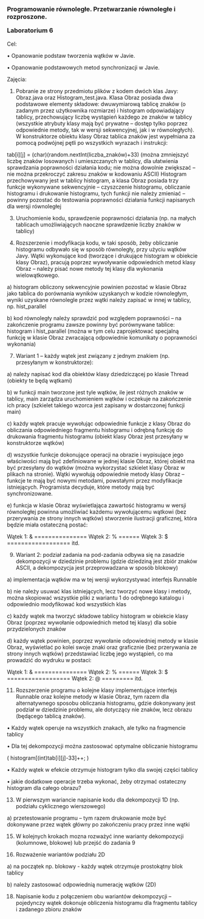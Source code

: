 <h3>Programowanie równoległe. Przetwarzanie równoległe i rozproszone.
  
Laboratorium 6</h3>

Cel:

• Opanowanie podstaw tworzenia wątków w Javie.

• Opanowanie podstawowych metod synchronizacji w Javie.

Zajęcia:

1. Pobranie ze strony przedmiotu plików z kodem dwóch klas Javy: Obraz.java oraz
Histogram_test.java. Klasa Obraz posiada dwa podstawowe elementy składowe:
dwuwymiarową tablicę znaków (o zadanym przez użytkownika rozmiarze) i histogram
odpowiadający tablicy, przechowujący liczbę wystąpień każdego ze znaków w tablicy
(wszystkie atrybuty klasy mają być prywatne – dostęp tylko poprzez odpowiednie
metody, tak w wersji sekwencyjnej, jak i w równoległych). W konstruktorze obiektu klasy
Obraz tablica znaków jest wypełniana za pomocą podwójnej pętli po wszystkich wyrazach i
instrukcji:

tab[i][j] = (char)(random.nextInt(liczba_znaków)+33)
(można zmniejszyć liczbę znaków losowanych i umieszczanych w tablicy, dla ułatwienia
sprawdzania poprawności działania kodu; nie można dowolnie zwiększać – nie można
przekroczyć zakresu znaków w kodowaniu ASCII)
Histogram przechowywany jest w tablicy histogram, a klasa Obraz posiada trzy funkcje
wykonywane sekwencyjnie – czyszczenie histogramu, obliczanie histogramu i drukowanie
histogramu, tych funkcji nie należy zmieniać – powinny pozostać do testowania
poprawności działania funkcji napisanych dla wersji równoległej

3. Uruchomienie kodu, sprawdzenie poprawności działania (np. na małych tablicach
umożliwiających naoczne sprawdzenie liczby znaków w tablicy)

5. Rozszerzenie i modyfikacja kodu, w taki sposób, żeby obliczanie histogramu odbywało się
w sposób równoległy, przy użyciu wątków Javy. Wątki wykonujące kod (tworzące i
drukujące histogram w obiekcie klasy Obraz), pracują poprzez wywoływanie odpowiednich
metod klasy Obraz – należy pisać nowe metody tej klasy dla wykonania wielowątkowego.

a) histogram obliczony sekwencyjnie powinien pozostać w klasie Obraz jako tablica do
porównania wyników uzyskanych w kodzie równoległym, wyniki uzyskane równolegle
przez wątki należy zapisać w innej w tablicy, np. hist_parallel

b) kod równoległy należy sprawdzić pod względem poprawności – na zakończenie
programu zawsze powinny być porównywane tablice: histogram i hist_parallel (można
w tym celu zaprojektować specjalną funkcję w klasie Obraz zwracającą odpowiednie
komunikaty o poprawności wykonania)

7. Wariant 1 – każdy wątek jest związany z jednym znakiem (np. przesyłanym w
konstruktorze):

a) należy napisać kod dla obiektów klasy dziedziczącej po klasie Thread (obiekty te będą
wątkami)

b) w funkcji main tworzone jest tyle wątków, ile jest różnych znaków w tablicy, main
zarządza uruchomieniem wątków i oczekuje na zakończenie ich pracy (szkielet takiego
wzorca jest zapisany w dostarczonej funkcji main)

c) każdy wątek pracuje wywołując odpowiednie funkcje z klasy Obraz do obliczania
odpowiedniego fragmentu histogramu i odrębną funkcję do drukowania fragmentu
histogramu (obiekt klasy Obraz jest przesyłany w konstruktorze wątków)

d) wszystkie funkcje dokonujące operacji na obrazie i wypisujące jego właściwości mają
być zdefiniowane w jednej klasie Obraz, której obiekt ma być przesyłany do wątków
(można wykorzystać szkielet klasy Obraz w plikach na stronie). Wątki wywołują
odpowiednie metody klasy Obraz – funkcje te mają być nowymi metodami, powstałymi
przez modyfikacje istniejących. Programista decyduje, które metody mają być
synchronizowane.

e) funkcja w klasie Obraz wyświetlająca zawartość histogramu w wersji równoległej
powinna umożliwiać każdemu wywołującemu wątkowi (bez przerywania ze strony
innych wątków) stworzenie ilustracji graficznej, która będzie miała ostateczną postać:

Wątek 1: & ===============
Wątek 2: % ======
Wątek 3: $ ==================
itd.

9. Wariant 2: podział zadania na pod-zadania odbywa się na zasadzie dekompozycji w
dziedzinie problemu (gdzie dziedziną jest zbiór znaków ASCII, a dekompozycja jest
przeprowadzana w sposób blokowy)

a) implementacja wątków ma w tej wersji wykorzystywać interfejs Runnable

b) nie należy usuwać klas istniejących, lecz tworzyć nowe klasy i metody, można
skopiować wszystkie pliki z wariantu 1 do odrębnego katalogu i odpowiednio
modyfikować kod wszystkich klas

c) każdy wątek ma tworzyć składowe tablicy histogram w obiekcie klasy Obraz (poprzez
wywołanie odpowiednich metod tej klasy) dla sobie przydzielonych znaków

d) każdy wątek powinien, poprzez wywołanie odpowiedniej metody w klasie Obraz,
wyświetlać po kolei swoje znaki oraz graficznie (bez przerywania ze strony innych
wątków) przedstawiać liczbę jego wystąpień, co ma prowadzić do wydruku w postaci:

Wątek 1: & ===============
Wątek 2: % ======
Wątek 3: $ ==================
Wątek 2: @ =========
itd.

11. Rozszerzenie programu o kolejne klasy implementujące interfejs Runnable oraz kolejne
metody w klasie Obraz, tym razem dla alternatywnego sposobu obliczania histogramu,
gdzie dokonywany jest podział w dziedzinie problemu, ale dotyczący nie znaków, lecz
obrazu (będącego tablicą znaków).

• Każdy wątek operuje na wszystkich znakach, ale tylko na fragmencie tablicy

• Dla tej dekompozycji można zastosować optymalne obliczanie histogramu

( histogram[(int)tab[i][j]-33]++; )

• Każdy wątek w efekcie otrzymuje histogram tylko dla swojej części tablicy

• jakie dodatkowe operacje trzeba wykonać, żeby otrzymać ostateczny histogram
dla całego obrazu?

13. W pierwszym wariancie napisanie kodu dla dekompozycji 1D (np. podziału cyklicznego
wierszowego)

a) przetestowanie programu – tym razem drukowanie może być dokonywane przez wątek
główny po zakończeniu pracy przez inne wątki

15. W kolejnych krokach mozna rozważyć inne warianty dekompozycji (kolumnowe, blokowe)
lub przejść do zadania 9

16. Rozważenie wariantów podziału 2D

a) na początek np. blokowy - każdy wątek otrzymuje prostokątny blok tablicy

b) należy zastosować odpowiednią numerację wątków (2D)

18. Napisanie kodu z połączeniem obu wariantów dekompozycji – pojedynczy wątek
dokonuje obliczenia histogramu dla fragmentu tablicy i zadanego zbioru znaków

